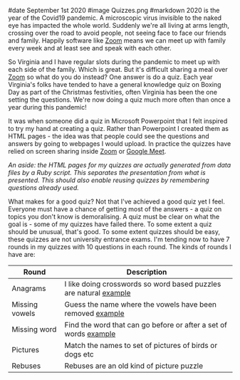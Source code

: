 #date September 1st 2020
#image Quizzes.png
#markdown
2020 is the year of the Covid19 pandemic. A microscopic virus invisible to the naked eye has impacted
the whole world. Suddenly we're all living at arms length, crossing over the road to avoid people,
not seeing face to face our friends and family. Happily software like [Zoom](https://zoom.us/) means
we can meet up with family every week and at least see and speak with each other.

So Virginia and I have regular slots during the pandemic to meet up with each side of the family.
Which is great. But it's difficult sharing a meal over [Zoom](https://zoom.us/) so what do you do
instead? One answer is do a quiz. Each year Virginia's folks have tended to have a general knowledge quiz on
Boxing Day as part of the Christmas festivities, often Virginia has been the one setting the questions.
We're now doing a quiz much more often than once a year during this pandemic!

It was when someone did a quiz in Microsoft Powerpoint that I felt inspired to try my hand at creating a quiz.
Rather than Powerpoint I created them as HTML pages - the idea was that people could see the questions and
answers by going to webpages I would upload. In practice the quizzes have relied on screen sharing
inside [Zoom](https://zoom.us/) or [Google Meet](https://meet.google.com).

*An aside: the HTML pages for my quizzes are actually generated from data files by a Ruby script. This
separates the presentation from what is presented. This should also enable reusing quizzes by
remembering questions already used.*

What makes for a good quiz? Not that I've achieved a good quiz yet I feel. Everyone must have a chance
of getting most of the answers - a quiz on topics you don't know is demoralising. A quiz must be
clear on what the goal is - some of my quizzes have failed there. To some extent a quiz should be
unusual, that's good. To some extent quizzes should be easy, these quizzes are not university
entrance exams. I'm tending now to have 7 rounds in my quizzes with 10 questions in each round.
The kinds of rounds I have are:

|Round|Description|
|-|-|
|Anagrams|I like doing crosswords so word based puzzles are natural [example](/Users/peter/Sites/quizzes/example/3011079.html)|
|Missing vowels|Guess the name where the vowels have been removed [example](/Users/peter/Sites/quizzes/example/1719845.html)|
|Missing word|Find the word that can go before or after a set of words [example](/Users/peter/Sites/quizzes/example/1369376.html)|
|Pictures|Match the names to set of pictures of birds or dogs etc|
|Rebuses|Rebuses are an old kind of picture puzzle|
